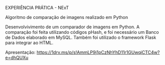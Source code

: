 EXPERIÊNCIA PRÁTICA - NExT

Algoritmo de comparação de imagens realizado em Python

Desenvolvivimento de um comparador de imagens em Python.
A comparação foi feita utilizando códigos pHash, e foi necessário um Banco de Dados elaborado em MySQL. 
Também foi utilizado o framework Flask para integrar ao HTML.

Apresentação: https://1drv.ms/p/s!AmmLP9j1pCzNhYhD11r1GUwqiCTC4w?e=dhQUXu
